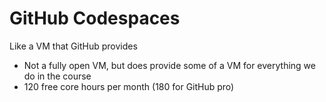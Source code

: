 # GitHub Codespaces

Like a VM that GitHub provides
- Not a fully open VM, but does provide some of a VM for everything we do in the course
- 120 free core hours per month (180 for GitHub pro)
